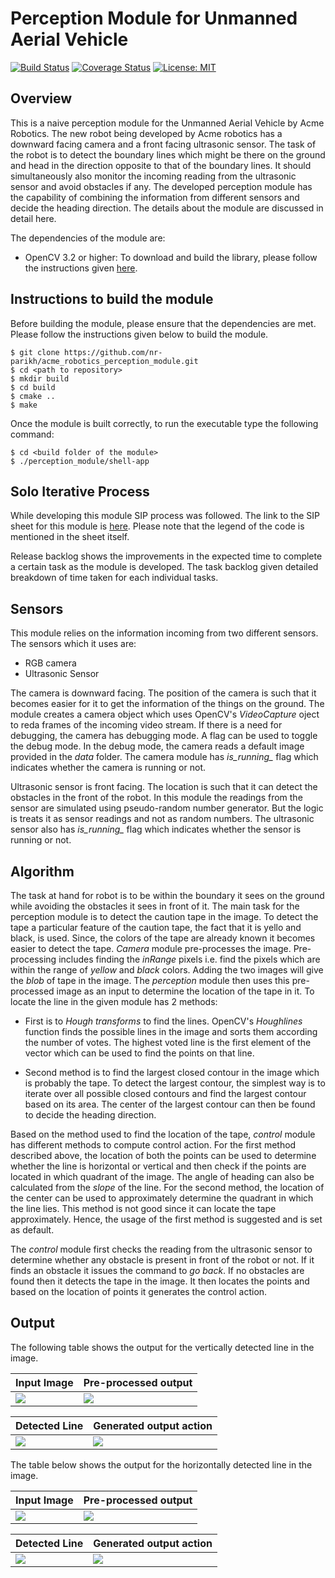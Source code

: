 # Perception Module for Unmanned Aerial Vehicle 
[![Build Status](https://travis-ci.org/nr-parikh/acme_robotics_perception_module.svg?branch=master)](https://travis-ci.org/nr-parikh/acme_robotics_perception_module)
[![Coverage Status](https://coveralls.io/repos/github/nr-parikh/acme_robotics_perception_module/badge.svg?branch=master)](https://coveralls.io/github/nr-parikh/acme_robotics_perception_module?branch=master)
[![License: MIT](https://img.shields.io/badge/License-MIT-yellow.svg)](https://github.com/nr-parikh/acme_robotics_perception_module/blob/master/LICENSE)

## Overview

This is a naive perception module for the Unmanned Aerial Vehicle by Acme Robotics. The new robot being developed by Acme robotics has a downward facing camera and a front facing ultrasonic sensor. The task of the robot is to detect the boundary lines which might be there on the ground and head in the direction opposite to that of the boundary lines. It should simultaneously also monitor the incoming reading from the ultrasonic sensor and avoid obstacles if any. The developed perception module has the capability of combining the information from different sensors and decide the heading direction. The details about the module are discussed in detail here.

The dependencies of the module are: 
* OpenCV 3.2 or higher: To download and build the library, please follow the instructions given [here](https://www.learnopencv.com/install-opencv3-on-ubuntu/).

## Instructions to build the module
Before building the module, please ensure that the dependencies are met. Please follow the instructions given below to build the module.

```
$ git clone https://github.com/nr-parikh/acme_robotics_perception_module.git
$ cd <path to repository>
$ mkdir build
$ cd build
$ cmake ..
$ make
```

Once the module is built correctly, to run the executable type the following command:
```
$ cd <build folder of the module>
$ ./perception_module/shell-app
```

## Solo Iterative Process
While developing this module SIP process was followed. The link to the SIP sheet for this module is [here](https://docs.google.com/spreadsheets/d/1xeEtkg9tZwtrnPBAMPW0ByWKBNMoUEidjYDhUrIFllk/edit?usp=sharing). Please note that the legend of the code is mentioned in the sheet itself.

Release backlog shows the improvements in the expected time to complete a certain task as the module is developed. The task backlog given detailed breakdown of time taken for each individual tasks. 

## Sensors 
This module relies on the information incoming from two different sensors. The sensors which it uses are: 
* RGB camera
* Ultrasonic Sensor

The camera is downward facing. The position of the camera is such that it becomes easier for it to get the information of the things on the ground. The module creates a camera object which uses OpenCV's *VideoCapture* oject to reda frames of the incoming video stream. If there is a need for debugging, the camera has debugging mode. A flag can be used to toggle the debug mode. In the debug mode, the camera reads a default image provided in the *data* folder. The camera module has *is_running_* flag which indicates whether the camera is running or not. 

Ultrasonic sensor is front facing. The location is such that it can detect the obstacles in the front of the robot. In this module the readings from the sensor are simulated using pseudo-random number generator. But the logic is treats it as sensor readings and not as random numbers. The ultrasonic sensor also has *is_running_* flag which indicates whether the sensor is running or not. 

## Algorithm
The task at hand for robot is to be within the boundary it sees on the ground while avoiding the obstacles it sees in front of it. The main task for the perception module is to detect the caution tape in the image. To detect the tape a particular feature of the caution tape, the fact that it is yello and black, is used. Since, the colors of the tape are already known it becomes easier to detect the tape. *Camera* module pre-processes the image. Pre-processing includes finding the *inRange* pixels i.e. find the pixels which are within the range of *yellow* and *black* colors. Adding the two images will give the *blob* of tape in the image. The *perception* module then uses this pre-processed image as an input to determine the location of the tape in it. To locate the line in the given module has 2 methods: 

* First is to *Hough transforms* to find the lines. OpenCV's *Houghlines* function finds the possible lines in the image and sorts them according the number of votes. The highest voted line is the first element of the vector which can be used to find the points on that line. 

* Second method is to find the largest closed contour in the image which is probably the tape. To detect the largest contour, the simplest way is to iterate over all possible closed contours and find the largest contour based on its area. The center of the largest contour can then be found to decide the heading direction.

Based on the method used to find the location of the tape, *control* module has different methods to compute control action. For the first method described above, the location of both the points can be used to determine whether the line is horizontal or vertical and then check if the points are located in which quadrant of the image. The angle of heading can also be calculated from the *slope* of the line. For the second method, the location of the center can be used to approximately determine the quadrant in which the line lies. This method is not good since it can locate the tape approximately. Hence, the usage of the first method is suggested and is set as default. 

The *control* module first checks the reading from the ultrasonic sensor to determine whether any obstacle is present in front of the robot or not. If it finds an obstacle it issues the command to *go back*. If no obstacles are found then it detects the tape in the image. It then locates the points and based on the location of points it generates the control action.

## Output

The following table shows the output for the vertically detected line in the image.

| Input Image   | Pre-processed output |
| ------------- | ------------- |
| ![](https://github.com/nr-parikh/acme_robotics_perception_module/blob/master/data/caution_tape_vertical.jpg)  | ![](https://github.com/nr-parikh/acme_robotics_perception_module/blob/master/data/expectedImg.jpg)  |


| Detected Line   | Generated output action |
| ------------- | ------------- |
| ![](https://github.com/nr-parikh/acme_robotics_perception_module/blob/master/data/outputImg.jpg)  | ![](https://github.com/nr-parikh/acme_robotics_perception_module/blob/master/data/output_1.png)  |

The table below shows the output for the horizontally detected line in the image.

| Input Image   | Pre-processed output |
| ------------- | ------------- |
| ![](https://github.com/nr-parikh/acme_robotics_perception_module/blob/master/data/caution_tape.jpg)  | ![](https://github.com/nr-parikh/acme_robotics_perception_module/blob/master/data/expectedImg.jpg)  |


| Detected Line   | Generated output action |
| ------------- | ------------- |
| ![](https://github.com/nr-parikh/acme_robotics_perception_module/blob/master/data/pre-process_2.jpg)  | ![](https://github.com/nr-parikh/acme_robotics_perception_module/blob/master/data/output_2.png)  |
